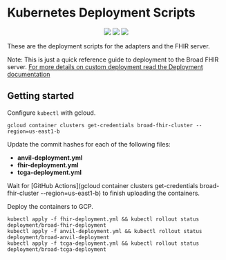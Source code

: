 # Kubernetes Deployment Scripts

<p align="center">
  <a href="https://github.com/DataBiosphere/FHIR/workflows/FHIR%20-%20Tests/badge.svg" alt="FHIR - Tests">
    <img src="https://github.com/DataBiosphere/FHIR/workflows/FHIR%20-%20Tests/badge.svg" /></a>
  <a href="https://github.com/DataBiosphere/FHIR/workflows/TCGA%20-%20Tests/badge.svg" alt="TCGA - Tests">
    <img src="https://github.com/DataBiosphere/FHIR/workflows/TCGA%20-%20Tests/badge.svg" /></a>
  <a href="https://github.com/DataBiosphere/FHIR/workflows/ANVIL%20-%20Tests/badge.svg" alt="ANVIL - Tests">
    <img src="https://github.com/DataBiosphere/FHIR/workflows/ANVIL%20-%20Tests/badge.svg" /></a>
</p>

These are the deployment scripts for the adapters and the FHIR server.

Note: This is just a quick reference guide to deployment to the Broad FHIR server. [For more details on custom deployment read the Deployment documentation](../docs/DEPLOYMENT.md)

## Getting started

Configure `kubectl` with gcloud.

```
gcloud container clusters get-credentials broad-fhir-cluster --region=us-east1-b
```

Update the commit hashes for each of the following files:

- **anvil-deployment.yml**
- **fhir-deployment.yml**
- **tcga-deployment.yml**

Wait for [GitHub Actions](gcloud container clusters get-credentials broad-fhir-cluster --region=us-east1-b) to finish uploading the containers.

Deploy the containers to GCP.

```
kubectl apply -f fhir-deployment.yml && kubectl rollout status deployment/broad-fhir-deployment
kubectl apply -f anvil-deployment.yml && kubectl rollout status deployment/broad-anvil-deployment
kubectl apply -f tcga-deployment.yml && kubectl rollout status deployment/broad-tcga-deployment
```
